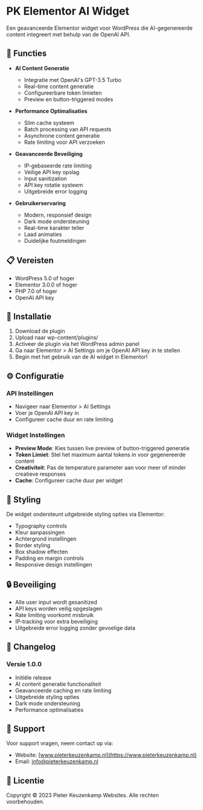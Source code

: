 # PK Elementor AI Widget

Een geavanceerde Elementor widget voor WordPress die AI-gegenereerde content integreert met behulp van de OpenAI API.

## 🌟 Functies

- **AI Content Generatie**
  - Integratie met OpenAI's GPT-3.5 Turbo
  - Real-time content generatie
  - Configureerbare token limieten
  - Preview en button-triggered modes

- **Performance Optimalisaties**
  - Slim cache systeem
  - Batch processing van API requests
  - Asynchrone content generatie
  - Rate limiting voor API verzoeken

- **Geavanceerde Beveiliging**
  - IP-gebaseerde rate limiting
  - Veilige API key opslag
  - Input sanitization
  - API key rotatie systeem
  - Uitgebreide error logging

- **Gebruikerservaring**
  - Modern, responsief design
  - Dark mode ondersteuning
  - Real-time karakter teller
  - Laad animaties
  - Duidelijke foutmeldingen

## 📋 Vereisten

- WordPress 5.0 of hoger
- Elementor 3.0.0 of hoger
- PHP 7.0 of hoger
- OpenAI API key

## 🔧 Installatie

1. Download de plugin
2. Upload naar wp-content/plugins/
3. Activeer de plugin via het WordPress admin panel
4. Ga naar Elementor > AI Settings om je OpenAI API key in te stellen
5. Begin met het gebruik van de AI widget in Elementor!

## ⚙️ Configuratie

### API Instellingen
- Navigeer naar Elementor > AI Settings
- Voer je OpenAI API key in
- Configureer cache duur en rate limiting

### Widget Instellingen
- **Preview Mode**: Kies tussen live preview of button-triggered generatie
- **Token Limiet**: Stel het maximum aantal tokens in voor gegenereerde content
- **Creativiteit**: Pas de temperature parameter aan voor meer of minder creatieve responses
- **Cache**: Configureer cache duur per widget

## 🎨 Styling

De widget ondersteunt uitgebreide styling opties via Elementor:
- Typography controls
- Kleur aanpassingen
- Achtergrond instellingen
- Border styling
- Box shadow effecten
- Padding en margin controls
- Responsive design instellingen

## 🔒 Beveiliging

- Alle user input wordt gesanitized
- API keys worden veilig opgeslagen
- Rate limiting voorkomt misbruik
- IP-tracking voor extra beveiliging
- Uitgebreide error logging zonder gevoelige data

## 📝 Changelog

### Versie 1.0.0
- Initiële release
- AI content generatie functionaliteit
- Geavanceerde caching en rate limiting
- Uitgebreide styling opties
- Dark mode ondersteuning
- Performance optimalisaties

## 🤝 Support

Voor support vragen, neem contact op via:
- Website: [www.pieterkeuzenkamp.nl](https://www.pieterkeuzenkamp.nl)
- Email: info@pieterkeuzenkamp.nl

## 📜 Licentie

Copyright © 2023 Pieter Keuzenkamp Websites. Alle rechten voorbehouden.
